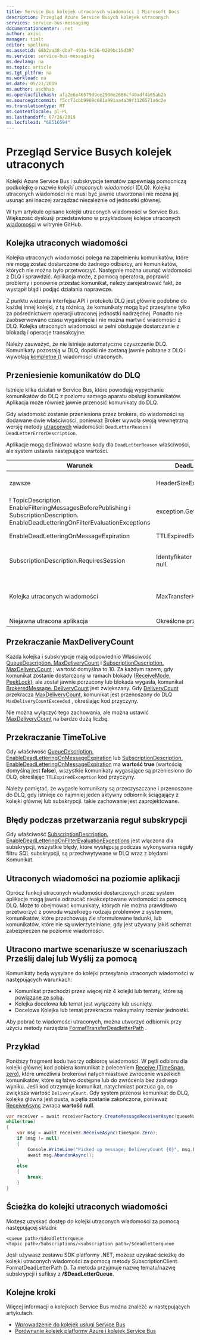```yaml
---
title: Service Bus kolejek utraconych wiadomości | Microsoft Docs
description: Przegląd Azure Service Busych kolejek utraconych
services: service-bus-messaging
documentationcenter: .net
author: axisc
manager: timlt
editor: spelluru
ms.assetid: 68b2aa38-dba7-491a-9c26-0289bc15d397
ms.service: service-bus-messaging
ms.devlang: na
ms.topic: article
ms.tgt_pltfrm: na
ms.workload: na
ms.date: 05/21/2019
ms.author: aschhab
ms.openlocfilehash: afa2e6e46579d9ce2906e2686cf40adf4b65ab2b
ms.sourcegitcommit: f5cc71cbb9969c681a991aa4a39f1120571a6c2e
ms.translationtype: MT
ms.contentlocale: pl-PL
ms.lasthandoff: 07/26/2019
ms.locfileid: "68516594"
---
```

# <a name="overview-of-service-bus-dead-letter-queues"></a>Przegląd Service Busych kolejek utraconych

Kolejki Azure Service Bus i subskrypcje tematów zapewniają pomocniczą podkolejkę o nazwie *kolejki utraconych wiadomości* (DLQ). Kolejka utraconych wiadomości nie musi być jawnie utworzona i nie można jej usunąć ani inaczej zarządzać niezależnie od jednostki głównej.

W tym artykule opisano kolejki utraconych wiadomości w Service Bus. Większość dyskusji przedstawiono w przykładowej kolejce utraconych [wiadomości](https://github.com/Azure/azure-service-bus/tree/master/samples/DotNet/Microsoft.ServiceBus.Messaging/DeadletterQueue) w witrynie GitHub.
 
## <a name="the-dead-letter-queue"></a>Kolejka utraconych wiadomości

Kolejka utraconych wiadomości polega na zapełnieniu komunikatów, które nie mogą zostać dostarczone do żadnego odbiorcy, ani komunikatów, których nie można było przetworzyć. Następnie można usunąć wiadomości z DLQ i sprawdzić. Aplikacja może, z pomocą operatora, poprawić problemy i ponownie przesłać komunikat, należy zarejestrować fakt, że wystąpił błąd i podjąć działania naprawcze. 

Z punktu widzenia interfejsu API i protokołu DLQ jest głównie podobne do każdej innej kolejki, z tą różnicą, że komunikaty mogą być przesyłane tylko za pośrednictwem operacji utraconej jednostki nadrzędnej. Ponadto nie zaobserwowano czasu wygaśnięcia i nie można martwić wiadomości z DLQ. Kolejka utraconych wiadomości w pełni obsługuje dostarczanie z blokadą i operacje transakcyjne.

Należy zauważyć, że nie istnieje automatyczne czyszczenie DLQ. Komunikaty pozostają w DLQ, dopóki nie zostaną jawnie pobrane z DLQ i wywołają [kompletne ()](/dotnet/api/microsoft.azure.servicebus.queueclient.completeasync) wiadomości utraconych.

## <a name="moving-messages-to-the-dlq"></a>Przeniesienie komunikatów do DLQ

Istnieje kilka działań w Service Bus, które powodują wypychanie komunikatów do DLQ z poziomu samego aparatu obsługi komunikatów. Aplikacja może również jawnie przenosić komunikaty do DLQ. 

Gdy wiadomość zostanie przeniesiona przez brokera, do wiadomości są dodawane dwie właściwości, ponieważ Broker wywoła swoją wewnętrzną wersję metody [utraconych](/dotnet/api/microsoft.azure.servicebus.queueclient.deadletterasync) wiadomości: `DeadLetterReason` i `DeadLetterErrorDescription`.

Aplikacje mogą definiować własne kody dla `DeadLetterReason` właściwości, ale system ustawia następujące wartości.

| Warunek | DeadLetterReason | DeadLetterErrorDescription |
| --- | --- | --- |
| zawsze |HeaderSizeExceeded |Przekroczono limit przydziału rozmiaru dla tego strumienia. |
| ! TopicDescription.<br />EnableFilteringMessagesBeforePublishing i SubscriptionDescription.<br />EnableDeadLetteringOnFilterEvaluationExceptions |exception.GetType().Name |Oprócz. Komunikat |
| EnableDeadLetteringOnMessageExpiration |TTLExpiredException |Komunikat wygasł i został uznany za utracony. |
| SubscriptionDescription.RequiresSession |Identyfikator sesji ma wartość null. |Jednostka z obsługą sesji nie pozwala na komunikat, którego identyfikator sesji ma wartość null. |
| Kolejka utraconych wiadomości | MaxTransferHopCountExceeded | Maksymalna liczba dozwolonych przeskoków podczas przekazywania między kolejkami. Wartość jest równa 4. |
| Niejawna utracona aplikacja |Określone przez aplikację |Określone przez aplikację |

## <a name="exceeding-maxdeliverycount"></a>Przekraczanie MaxDeliveryCount

Każda kolejka i subskrypcje mają odpowiednio Właściwość [QueueDescription. MaxDeliveryCount](/dotnet/api/microsoft.servicebus.messaging.queuedescription.maxdeliverycount) i [SubscriptionDescription. MaxDeliveryCount](/dotnet/api/microsoft.servicebus.messaging.subscriptiondescription.maxdeliverycount) ; wartość domyślna to 10. Za każdym razem, gdy komunikat zostanie dostarczony w ramach blokady ([ReceiveMode. PeekLock](/dotnet/api/microsoft.azure.servicebus.receivemode)), ale został jawnie porzucony lub blokada wygasła, komunikat [BrokeredMessage. DeliveryCount](/dotnet/api/microsoft.servicebus.messaging.brokeredmessage) jest zwiększany. Gdy [DeliveryCount](/dotnet/api/microsoft.servicebus.messaging.brokeredmessage) przekracza [MaxDeliveryCount](/dotnet/api/microsoft.servicebus.messaging.queuedescription.maxdeliverycount), komunikat jest przenoszony do DLQ `MaxDeliveryCountExceeded` , określając kod przyczyny.

Nie można wyłączyć tego zachowania, ale można ustawić [MaxDeliveryCount](/dotnet/api/microsoft.servicebus.messaging.queuedescription.maxdeliverycount) na bardzo dużą liczbę.

## <a name="exceeding-timetolive"></a>Przekraczanie TimeToLive

Gdy właściwość [QueueDescription. EnableDeadLetteringOnMessageExpiration](/dotnet/api/microsoft.servicebus.messaging.queuedescription) lub [SubscriptionDescription. EnableDeadLetteringOnMessageExpiration](/dotnet/api/microsoft.servicebus.messaging.subscriptiondescription) ma **wartość true** (wartością domyślną jest **false**), wszystkie komunikaty wygasające są przeniesiono do DLQ, określając `TTLExpiredException` kod przyczyny.

Należy pamiętać, że wygasłe komunikaty są przeczyszczane i przenoszone do DLQ, gdy istnieje co najmniej jeden aktywny odbiornik ściągający z kolejki głównej lub subskrypcji. takie zachowanie jest zaprojektowane.

## <a name="errors-while-processing-subscription-rules"></a>Błędy podczas przetwarzania reguł subskrypcji

Gdy właściwość [SubscriptionDescription. EnableDeadLetteringOnFilterEvaluationExceptions](/dotnet/api/microsoft.servicebus.messaging.subscriptiondescription) jest włączona dla subskrypcji, wszystkie błędy, które występują podczas wykonywania reguły filtru SQL subskrypcji, są przechwytywane w DLQ wraz z błędami Komunikat.

## <a name="application-level-dead-lettering"></a>Utraconych wiadomości na poziomie aplikacji

Oprócz funkcji utraconych wiadomości dostarczonych przez system aplikacje mogą jawnie odrzucać nieakceptowane wiadomości za pomocą DLQ. Może to obejmować komunikaty, których nie można prawidłowo przetworzyć z powodu wszelkiego rodzaju problemów z systemem, komunikatów, które przechowują źle sformułowane ładunki, lub komunikatów, które nie są uwierzytelniane, gdy jest używany jakiś schemat zabezpieczeń na poziomie wiadomości.

## <a name="dead-lettering-in-forwardto-or-sendvia-scenarios"></a>Utracono martwe scenariusze w scenariuszach Prześlij dalej lub Wyślij za pomocą

Komunikaty będą wysyłane do kolejki przesyłania utraconych wiadomości w następujących warunkach:

- Komunikat przechodzi przez więcej niż 4 kolejki lub tematy, które są [powiązane ze sobą](service-bus-auto-forwarding.md).
- Kolejka docelowa lub temat jest wyłączony lub usunięty.
- Docelowa Kolejka lub temat przekracza maksymalny rozmiar jednostki.

Aby pobrać te wiadomości utraconych, można utworzyć odbiornik przy użyciu metody narzędzia [FormatTransferDeadletterPath](/dotnet/api/microsoft.azure.servicebus.entitynamehelper.formattransferdeadletterpath) .

## <a name="example"></a>Przykład

Poniższy fragment kodu tworzy odbiorcę wiadomości. W pętli odbioru dla kolejki głównej kod pobiera komunikat z poleceniem [Receive (TimeSpan. zero)](/dotnet/api/microsoft.servicebus.messaging.messagereceiver), które umożliwia brokerowi natychmiastowe zwrócenie wszelkich komunikatów, które są łatwo dostępne lub do zwrócenia bez żadnego wyniku. Jeśli kod otrzymuje komunikat, natychmiast porzuca go, co zwiększa wartość `DeliveryCount`. Gdy system przenosi komunikat do DLQ, kolejka główna jest pusta, a pętla zostanie zakończona, ponieważ [ReceiveAsync](/dotnet/api/microsoft.servicebus.messaging.messagereceiver) zwraca **wartość null**.

```csharp
var receiver = await receiverFactory.CreateMessageReceiverAsync(queueName, ReceiveMode.PeekLock);
while(true)
{
    var msg = await receiver.ReceiveAsync(TimeSpan.Zero);
    if (msg != null)
    {
        Console.WriteLine("Picked up message; DeliveryCount {0}", msg.DeliveryCount);
        await msg.AbandonAsync();
    }
    else
    {
        break;
    }
}
```

## <a name="path-to-the-dead-letter-queue"></a>Ścieżka do kolejki utraconych wiadomości
Możesz uzyskać dostęp do kolejki utraconych wiadomości za pomocą następującej składni:

```
<queue path>/$deadletterqueue
<topic path>/Subscriptions/<subscription path>/$deadletterqueue
```

Jeśli używasz zestawu SDK platformy .NET, możesz uzyskać ścieżkę do kolejki utraconych wiadomości za pomocą metody SubscriptionClient. FormatDeadLetterPath (). Ta metoda przyjmuje nazwę tematu/nazwę subskrypcji i sufiksy z **/$DeadLetterQueue**.


## <a name="next-steps"></a>Kolejne kroki

Więcej informacji o kolejkach Service Bus można znaleźć w następujących artykułach:

* [Wprowadzenie do kolejek usługi Service Bus](service-bus-dotnet-get-started-with-queues.md)
* [Porównanie kolejek platformy Azure i kolejek Service Bus](service-bus-azure-and-service-bus-queues-compared-contrasted.md)

